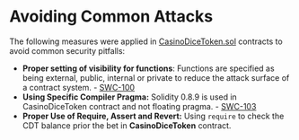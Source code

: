 # Avoiding Common Attacks

The following measures were applied in [CasinoDiceToken.sol](https://github.com/wngasinur/blockchain-developer-bootcamp-final-project/blob/main/contracts/CasinoDiceToken.sol) contracts to avoid common security pitfalls:

- **Proper setting of visibility for functions**: Functions are specified as being external, public, internal or private to reduce the attack surface of a contract system. - [SWC-100](https://swcregistry.io/docs/SWC-100)
- **Using Specific Compiler Pragma:** Solidity 0.8.9 is used in CasinoDiceToken contract and not floating pragma. - [SWC-103](https://swcregistry.io/docs/SWC-103) 
- **Proper Use of Require, Assert and Revert:** Using `require` to check the CDT balance prior the bet in **CasinoDiceToken** contract.

  



